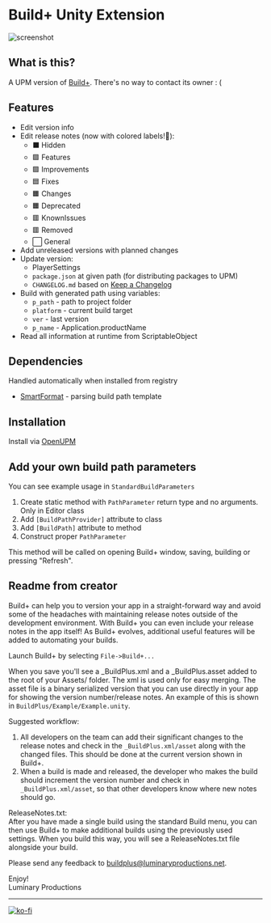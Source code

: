 # Build+ Unity Extension

![screenshot](https://raw.githubusercontent.com/Hermesiss/unity-buildplus/master/Packages/trismegistus.unity.buildplus/Documentation~/images/mainWindow.jpg)

## What is this?

A UPM version of [Build+](https://assetstore.unity.com/packages/tools/utilities/build-3720). There's no way to contact its owner : (

## Features

- Edit version info
- Edit release notes (now with colored labels!💐):
  - ⬛ Hidden
  - 🟩 Features
  - 🟪 Improvements
  - 🟦 Fixes
  - 🟧 Changes
  - 🟧 Deprecated
  - 🟥 KnownIssues
  - 🟥 Removed
  - ⬜ General
- Add unreleased versions with planned changes
- Update version:
  - PlayerSettings
  - `package.json` at given path (for distributing packages to UPM)
  - `CHANGELOG.md` based on [Keep a Changelog](https://keepachangelog.com/en/1.0.0/)
- Build with generated path using variables:
  - `p_path` - path to project folder
  - `platform` - current build target
  - `ver` - last version
  - `p_name` - Application.productName
- Read all information at runtime from ScriptableObject

## Dependencies

Handled automatically when installed from registry

- [SmartFormat](https://github.com/Hermesiss/unity-smartformat) - parsing build path template

## Installation

Install via [OpenUPM](https://openupm.com/packages/trismegistus.unity.buildplus/)

## Add your own build path parameters

You can see example usage in `StandardBuildParameters`

1. Create static method with `PathParameter` return type and no arguments. Only in Editor class
1. Add `[BuildPathProvider]` attribute to class
1. Add `[BuildPath]` attribute to method
1. Construct proper `PathParameter`

This method will be called on opening Build+ window, saving, building or pressing "Refresh".

## Readme from creator

Build+ can help you to version your app in a straight-forward way and avoid some of the headaches with maintaining release notes outside of the development environment. With Build+ you can even include your release notes in the app itself! As Build+ evolves, additional useful features will be added to automating your builds.

Launch Build+ by selecting `File->Build+...`

When you save you'll see a \_BuildPlus.xml and a \_BuildPlus.asset added to the root of your Assets/ folder. The xml is used only for easy merging. The asset file is a binary serialized version that you can use directly in your app for showing the version number/release notes. An example of this is shown in `BuildPlus/Example/Example.unity`.

Suggested workflow:

1. All developers on the team can add their significant changes to the release notes and check in the `_BuildPlus.xml/asset` along with the changed files. This should be done at the current version shown in Build+.
2. When a build is made and released, the developer who makes the build should increment the version number and check in `_BuildPlus.xml/asset`, so that other developers know where new notes should go.

ReleaseNotes.txt:  
After you have made a single build using the standard Build menu, you can then use Build+ to make additional builds
using the previously used settings. When you build this way, you will see a ReleaseNotes.txt file alongside your build.

Please send any feedback to <buildplus@luminaryproductions.net>.

Enjoy!  
Luminary Productions

---

[![ko-fi](https://ko-fi.com/img/githubbutton_sm.svg)](https://ko-fi.com/V7V318MCBR)